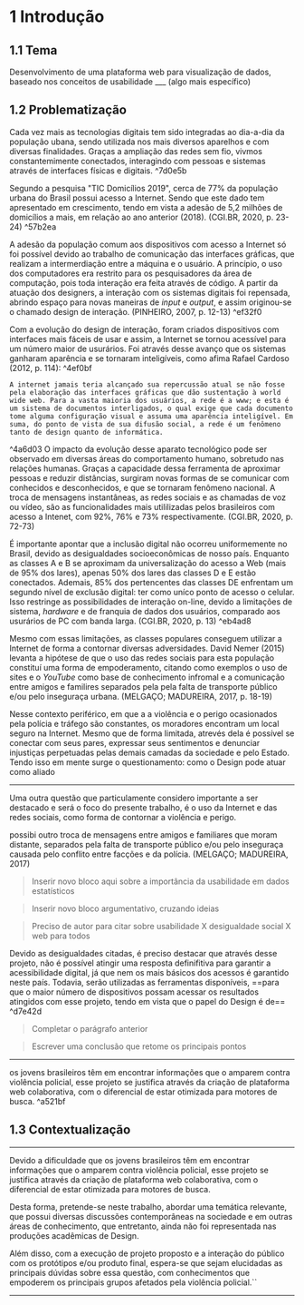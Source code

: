 # 1 Introdução
## 1.1 Tema
Desenvolvimento de uma plataforma web para visualização de dados, baseado nos conceitos de usabilidade ___ (algo mais específico)

## 1.2 Problematização
Cada vez mais as tecnologias digitais tem sido integradas ao dia-a-dia da população ubana, sendo utilizada nos mais diversos aparelhos e com diversas finalidades. Graças a ampliação das redes sem fio, vivmos constantemimente conectados, interagindo com pessoas e sistemas através de interfaces físicas e digitais. ^7d0e5b

Segundo a pesquisa "TIC Domicílios 2019", cerca de 77% da população urbana do Brasil possui acesso a Internet. Sendo que este dado tem apresentado em crescimento, tendo em vista a adesão de 5,2 milhões de domicílios a mais, em relação ao ano anterior (2018). (CGI.BR, 2020, p. 23-24) ^57b2ea

A adesão da população comum aos dispositivos com acesso a Internet só foi possível devido ao trabalho de comunicação das interfaces gráficas, que realizam a intermerdiação entre a máquina e o usuário. A princípio, o uso dos computadores era restrito para os pesquisadores da área de computação, pois toda interação era feita através de código. A partir da atuação dos designers, a interação com os sistemas digitais foi repensada, abrindo espaço para novas maneiras de *input* e *output*, e assim  originou-se o chamado design de interação. (PINHEIRO, 2007, p. 12-13) ^ef32f0

Com a evolução do design de interação, foram criados dispositivos com interfaces mais fáceis de usar e assim, a Internet se tornou acessível para um número maior de usurários. Foi através desse avanço que os sistemas ganharam aparência e se tornaram inteligíveis, como afima Rafael Cardoso (2012, p. 114): ^4ef0bf

```
A internet jamais teria alcançado sua repercussão atual se não fosse pela elaboração das interfaces gráficas que dão sustentação à world wide web. Para a vasta maioria dos usuários, a rede é a www; e esta é um sistema de documentos interligados, o qual exige que cada documento tome alguma configuração visual e assuma uma aparência inteligível. Em suma, do ponto de vista de sua difusão social, a rede é um fenômeno tanto de design quanto de informática. 
````

^4a6d03
O impacto da evolução desse aparato tecnológico pode ser observado em diversas áreas do comportamento humano, sobretudo nas relações humanas. Graças a capacidade dessa ferramenta de aproximar pessoas e reduzir distâncias, surgiram novas formas de se comunicar com conhecidos e desconhecidos, e que se tornaram fenômeno nacional. A troca de mensagens instantâneas, as redes sociais e as chamadas de voz ou vídeo, são as funcionalidades mais utililizadas pelos brasileiros com acesso a Intenet, com 92%, 76% e 73% respectivamente. (CGI.BR, 2020, p. 72-73)

 É importante apontar que a inclusão digital não ocorreu uniformemente no Brasil, devido as desigualdades socioeconômicas de nosso país. Enquanto as classes A e B se aproximam da universalização do acesso a Web (mais de 95% dos lares), apenas 50% dos lares das classes D e E estão conectados. Ademais, 85% dos pertencentes das classes DE enfrentam um segundo nível de exclusão digital: ter como uníco ponto de acesso o celular. Isso restringe as possibilidades de interação on-line, devido a limitações de sistema, *hardware* e de franquia de dados dos usuários, comparado aos usurários de PC com banda larga.  (CGI.BR, 2020, p. 13) ^eb4ad8

Mesmo com essas limitações, as classes populares conseguem utilizar a Internet de forma a contornar diversas adversidades. David Nemer (2015) levanta a hipótese de que o uso das redes sociais para esta população constituí uma forma de empoderamento, citando como exemplos o uso de sites e o *YouTube* como base de conhecimento infromal e a comunicação entre amigos e familires separados pela pela falta de transporte público e/ou pelo inseguraça urbana. (MELGAÇO; MADUREIRA, 2017, p. 18-19)

Nesse contexto periférico, em que a a violência e o perigo ocasionados pela polícia e tráfego são constantes, os moradores encontram um local seguro na Internet. Mesmo que de forma limitada, atrevés dela é possível se conectar com seus pares, expressar seus sentimentos e denunciar injustiças perpetuadas pelas demais camadas da sociedade e pelo Estado. Tendo isso em mente surge o questionamento: como o Design pode atuar como aliado 




----

Uma outra questão que particulamente considero importante a ser destacado e será o foco do presente trabalho, é o uso da Internet e das redes sociais, como forma de contornar a violência e perigo. 



possibi outro troca de mensagens entre amigos e familiares que moram distante, separados pela falta de transporte público e/ou pelo inseguraça causada pelo conflito entre facções e da polícia. (MELGAÇO; MADUREIRA, 2017)


> Inserir novo bloco aqui sobre a importância da usabilidade em dados estatísticos

> Inserir novo bloco argumentativo, cruzando ideias


> Preciso de autor para citar sobre usabilidade X desigualdade social X web para todos

Devido as desigualdades citadas, é preciso destacar que através desse projeto, não é possível atingir uma resposta definifitiva para garantir a acessibilidade digital, já que nem os mais básicos dos acessos é garantido neste país. Todavia, serão utilizadas as ferramentas disponíveis, ==para que o maior número de dispositivos possam acessar os resultados atingidos com esse projeto, tendo em vista que o papel do Design é de==  ^d7e42d
> Completar o parágrafo anterior

> Escrever uma conclusão que retome os principais pontos


---

os jovens brasileiros têm em encontrar informações que o amparem contra violência policial, esse projeto se justifica através da criação de plataforma web colaborativa, com o diferencial de estar otimizada para motores de busca. ^a521bf


## 1.3 Contextualização


---
Devido a dificuldade que os jovens brasileiros têm em encontrar informações que o amparem contra violência policial, esse projeto se justifica através da criação de plataforma web colaborativa, com o diferencial de estar otimizada para motores de busca.

Desta forma, pretende-se neste trabalho, abordar uma temática relevante, que possui diversas discussões contemporâneas na sociedade e em outras áreas de conhecimento, que entretanto, ainda não foi representada nas produções acadêmicas de Design.

Além disso, com a execução de projeto proposto e a interação do público com os protótipos e/ou produto final, espera-se que sejam elucidadas as principais dúvidas sobre essa questão, com conhecimentos que empoderem os principais grupos afetados pela violência policial.``

---
